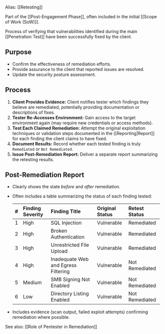 Alias: [[Retesting]]

Part of the [[Post-Engagement Phase]], often included in the initial [[Scope of Work (SoW)]].

Process of verifying that vulnerabilities identified during the main [[Penetration Test]] have been successfully fixed by the client.

## Purpose

- Confirm the effectiveness of remediation efforts.
- Provide assurance to the client that reported issues are resolved.
- Update the security posture assessment.

## Process

1.  **Client Provides Evidence:** Client notifies tester which findings they believe are remediated, potentially providing documentation or descriptions of fixes.
2.  **Tester Re-Accesses Environment:** Gain access to the target environment again (may require new credentials or access methods).
3.  **Test Each Claimed Remediation:** Attempt the original exploitation techniques or validation steps documented in the [[Reporting|Report]] for each finding the client claims to have fixed.
4.  **Document Results:** Record whether each tested finding is truly `Remediated` or `Not Remediated`.
5.  **Issue Post-Remediation Report:** Deliver a separate report summarizing the retesting results.

## Post-Remediation Report

- Clearly shows the state *before* and *after* remediation.
- Often includes a table summarizing the status of each finding tested:

    | # | Finding Severity | Finding Title                          | Original Status | Retest Status  |
    | :- | :--------------- | :------------------------------------- | :-------------- | :------------- |
    | 1 | High             | SQL Injection                          | Vulnerable      | Remediated     |
    | 2 | High             | Broken Authentication                  | Vulnerable      | Remediated     |
    | 3 | High             | Unrestricted File Upload               | Vulnerable      | Remediated     |
    | 4 | High             | Inadequate Web and Egress Filtering    | Vulnerable      | Not Remediated |
    | 5 | Medium           | SMB Signing Not Enabled                | Vulnerable      | Not Remediated |
    | 6 | Low              | Directory Listing Enabled              | Vulnerable      | Not Remediated |

- Includes evidence (scan output, failed exploit attempts) confirming remediation where possible.

See also: [[Role of Pentester in Remediation]] 